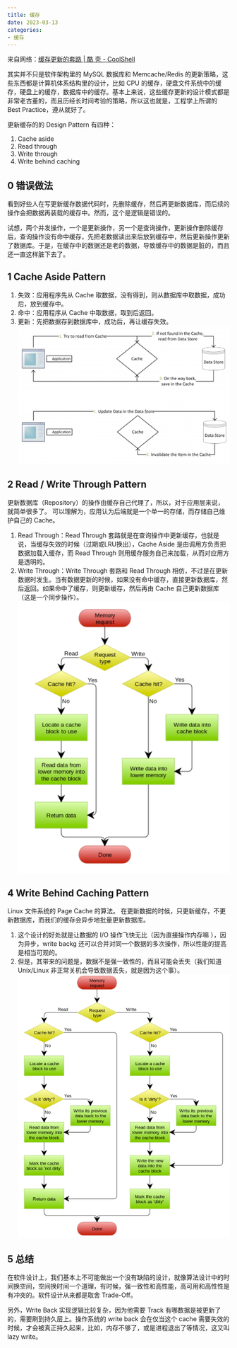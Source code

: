 ```yaml
---
title: 缓存
date: 2023-03-13
categories: 
- 缓存
---
```


来自网络：[缓存更新的套路 | 酷 壳 - CoolShell](https://coolshell.cn/articles/17416.html)

其实并不只是软件架构里的 MySQL 数据库和 Memcache/Redis 的更新策略，这些东西都是计算机体系结构里的设计，比如 CPU 的缓存，硬盘文件系统中的缓存，硬盘上的缓存，数据库中的缓存。基本上来说，这些缓存更新的设计模式都是非常老古董的，而且历经长时间考验的策略，所以这也就是，工程学上所谓的 Best Practice，遵从就好了。

更新缓存的的 Design Pattern 有四种：
1. Cache aside
2. Read through
3. Write through
4. Write behind caching

## 0 错误做法

看到好些人在写更新缓存数据代码时，先删除缓存，然后再更新数据库，而后续的操作会把数据再装载的缓存中。然而，这个是逻辑是错误的。

试想，两个并发操作，一个是更新操作，另一个是查询操作，更新操作删除缓存后，查询操作没有命中缓存，先把老数据读出来后放到缓存中，然后更新操作更新了数据库。于是，在缓存中的数据还是老的数据，导致缓存中的数据是脏的，而且还一直这样脏下去了。

## 1 Cache Aside Pattern

1.  失效：应用程序先从 Cache 取数据，没有得到，则从数据库中取数据，成功后，放到缓存中。
2.  命中：应用程序从 Cache 中取数据，取到后返回。
3.  更新：先把数据存到数据库中，成功后，再让缓存失效。
![Cache Aside Pattern.png](/source/_posts/_%E9%99%84%E4%BB%B6/Cache%20Aside%20Pattern.png)

## 2 Read / Write Through Pattern

更新数据库（Repository）的操作由缓存自己代理了，所以，对于应用层来说，就简单很多了。
可以理解为，应用认为后端就是一个单一的存储，而存储自己维护自己的 Cache。
1.  Read Through：Read Through 套路就是在查询操作中更新缓存，也就是说，当缓存失效的时候（过期或LRU换出），Cache Aside 是由调用方负责把数据加载入缓存，而 Read Through 则用缓存服务自己来加载，从而对应用方是透明的。
2. Write Through：Write Through 套路和 Read Through 相仿，不过是在更新数据时发生。当有数据更新的时候，如果没有命中缓存，直接更新数据库，然后返回。如果命中了缓存，则更新缓存，然后再由 Cache 自己更新数据库（这是一个同步操作）。
![ReadWriteThroughPattern.png](/source/_posts/_%E9%99%84%E4%BB%B6/ReadWriteThroughPattern.png)

## 4 Write Behind Caching Pattern

Linux 文件系统的 Page Cache 的算法。
在更新数据的时候，只更新缓存，不更新数据库，而我们的缓存会异步地批量更新数据库。
1.  这个设计的好处就是让数据的 I/O 操作飞快无比（因为直接操作内存嘛 ），因为异步，write backg 还可以合并对同一个数据的多次操作，所以性能的提高是相当可观的。
2.  但是，其带来的问题是，数据不是强一致性的，而且可能会丢失（我们知道 Unix/Linux 非正常关机会导致数据丢失，就是因为这个事）。
![Write Behind Caching Pattern.png](/source/_posts/_%E9%99%84%E4%BB%B6/Write%20Behind%20Caching%20Pattern.png)

## 5 总结

在软件设计上，我们基本上不可能做出一个没有缺陷的设计，就像算法设计中的时间换空间，空间换时间一个道理，有时候，强一致性和高性能，高可用和高性性是有冲突的。软件设计从来都是取舍 Trade-Off。

另外，Write Back 实现逻辑比较复杂，因为他需要 Track 有哪数据是被更新了的，需要刷到持久层上。操作系统的 write back 会在仅当这个 cache 需要失效的时候，才会被真正持久起来，比如，内存不够了，或是进程退出了等情况，这又叫 lazy write。